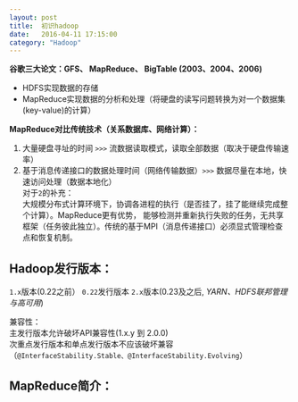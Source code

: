 ```yaml
---
layout: post
title:  初识hadoop
date:   2016-04-11 17:15:00
category: "Hadoop"
---
```

**谷歌三大论文：GFS、 MapReduce、 BigTable  (2003、2004、2006)**

- HDFS实现数据的存储  
- MapReduce实现数据的分析和处理（将硬盘的读写问题转换为对一个数据集(key-value)的计算）

**MapReduce对比传统技术（关系数据库、网络计算）：**  
1. 大量硬盘寻址的时间  `>>>` 流数据读取模式，读取全部数据（取决于硬盘传输速率）  
2. 基于消息传递接口的数据处理时间（网络传输数据）`>>>` 数据尽量在本地，快速访问处理（数据本地化）  
对于`2`的补充：  
大规模分布式计算环境下，协调各进程的执行（是否挂了，挂了能继续完成整个计算）。MapReduce更有优势，
能够检测并重新执行失败的任务，无共享框架（任务彼此独立）。传统的基于MPI（消息传递接口）必须显式管理检查点和恢复机制。

## Hadoop发行版本： ##
`1.x`版本(0.22之前）     `0.22`发行版本     `2.x`版本(0.23及之后, *YARN、HDFS联邦管理与高可用*)

兼容性：  
主发行版本允许破坏API兼容性(1.x.y 到 2.0.0)  
次重点发行版本和单点发行版本不应该破坏兼容（`@InterfaceStability.Stable、@InterfaceStability.Evolving`）

## MapReduce简介： ##
